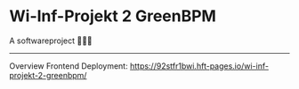 # Wi-Inf-Projekt 2 GreenBPM

A softwareproject 👨🏼‍💻

------

Overview Frontend Deployment: https://92stfr1bwi.hft-pages.io/wi-inf-projekt-2-greenbpm/
